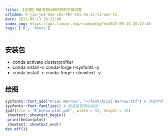 ```yaml
---
title: 【迁移】R解决导出PDF时的字体问题
urlname: R-jie-jue-dao-chu-PDF-shi-de-zi-ti-wen-ti
date: 2022-09-13 20:22:48
index_img: https://api.limour.top/randomImg?d=2022-09-13 20:22:48
tags: ['R', 'fonts']
---
```


## 安装包

*   conda activate clusterprofiler
*   conda install -c conda-forge r-sysfonts -y
*   conda install -c conda-forge r-showtext -y

## 绘图

```R
sysfonts::font_add("Arial Narrow", "~/font/Arial Narrow.ttf") # 添加字体
sysfonts::font_families() # 检查是否添加成功
{pdf(file = 'B_bnCov.plot.pdf', width = 12, height = 12)
 showtext::showtext_begin()
 print(bnCov$plot)
 showtext::showtext_end()
dev.off()}
```
